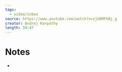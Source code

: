 ```yaml
---
tags:
  - video/inbox
source: https://www.youtube.com/watch?v=zjkBMFhNj_g
creator: Andrej Karpathy
length: 59:47
---
```

# Notes
- 